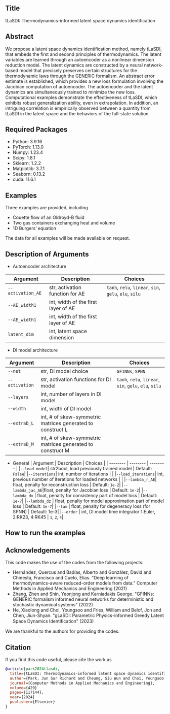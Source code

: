 ## Title

tLaSDI: Thermodynamics-informed latent space dynamics identification


## Abstract 

We propose a latent space dynamics identification method, namely tLaSDI, that embeds the first and second principles of thermodynamics. 
The latent variables are learned through an autoencoder as a nonlinear dimension reduction model.
The latent dynamics are constructed by a neural network-based model that precisely preserves certain structures for the thermodynamic laws through the GENERIC formalism.
An abstract error estimate is established, which provides a new loss formulation involving the Jacobian computation of autoencoder.
The autoencoder and the latent dynamics are simultaneously trained to minimize the new loss.
Computational examples demonstrate the effectiveness of tLaSDI, which exhibits robust generalization ability, even in extrapolation.
In addition, an intriguing correlation is empirically observed between a quantity from tLaSDI in the latent space and the behaviors of the full-state solution.

## Required Packages

- Python: 3.9.16
- PyTorch: 1.13.0
- Numpy: 1.23.4
- Scipy: 1.8.1
- Sklearn: 1.2.2
- Matplotlib: 3.7.1
- Seaborn: 0.13.2
- cuda: 11.6.1

## Examples

Three examples are provided, including
- Couette flow of an Oldroyd-B fluid
- Two gas containers exchanging heat and volume
- 1D Burgers’ equation

The data for all examples will be made available on request.

## Description of Arguments

- Autoencoder architecture
  
| Argument | Description | Choices |
| -------- | -------- | -------- |
| `--activation_AE`   | str, activation function for AE   |  `tanh`, `relu`, `linear`, `sin`, `gelu`, `elu`, `silu` |
| `--AE_width1`       | int, width of the first layer of AE | |
| `--AE_width1`       | int, width of the first layer of AE | |
| `latent_dim`        | int, latent space dimension | |

- DI model architecture

| Argument | Description | Choices |
| -------- | -------- | -------- |
| `--net`  | str, DI model choice | `GFINNs`, `SPNN` | 
| `--activation` | str, activation functions for DI model  | `tanh`, `relu`, `linear`, `sin`, `gelu`, `elu`, `silu`  |
| `--layers` | int, number of layers in DI model | |
| `--width` | int, width of DI model | |
| `--extraD_L` | int, # of skew-symmetric matrices generated to construct L | |
| `--extraD_M` | int, # of skew-symmetric matrices generated to construct M | |

- General
| Argument | Description | Choices |
| -------- | -------- | -------- |
|`--load_model`| str2bool, load previously trained model | Default: `False`|
|`--iterations`| int, number of iterations | |
|`--load_iterations`| int, previous number of iterations for loaded networks | |
|`--lambda_r_AE`| float, penalty for reconstruction loss | Default: `1e-2`|
|`--lambda_jac_AE`|float, penalty for Jacobian loss | Default: `1e-2`|
|`--lambda_dx` | float, penalty for consistency part of model loss | Default: `1e-7`|
|`--lambda_dz` | float, penalty for model approximation part of model loss | Default: `1e-7`|
|`--lam` | float, penalty for degeneracy loss (for SPNN) | Default: 1e-3|
|`--order` | int, DI model time integrator 1:Euler, 2:RK23, 4:RK45 | `1`, `2`, `4`|

## How to run the examples


## Acknowledgements

This code makes the use of the codes from the following projects:

- Hernández, Quercus and Badías, Alberto and González, David and Chinesta, Francisco and Cueto, Elías. "Deep learning of thermodynamics-aware reduced-order models from data." Computer Methods in Applied Mechanics and Engineering (2021)
- Zhang, Zhen and Shin, Yeonjong and Karniadakis George. "GFINNs: GENERIC formalism informed neural networks for deterministic and stochastic dynamical systems" (2022)
- He, Xiaolong and Choi, Youngsoo and Fries, William and Belof, Jon and Chen, Jiun-Shyan. "gLaSDI: Parametric Physics-informed Greedy Latent Space Dynamics Identiﬁcation" (2023)

We are thankful to the authors for providing the codes.

## Citation

If you find this code useful, please cite the work as

```bibtex
@article{park2024tlasdi,
  title={tLaSDI: Thermodynamics-informed latent space dynamics identification},
  author={Park, Jun Sur Richard and Cheung, Siu Wun and Choi, Youngsoo and Shin, Yeonjong},
  journal={Computer Methods in Applied Mechanics and Engineering},
  volume={429}
  pages={117144},
  year={2024}
  publisher={Elsevier}
}
